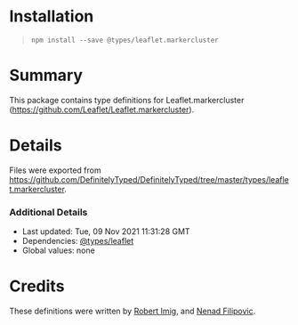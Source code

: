 # Installation
> `npm install --save @types/leaflet.markercluster`

# Summary
This package contains type definitions for Leaflet.markercluster (https://github.com/Leaflet/Leaflet.markercluster).

# Details
Files were exported from https://github.com/DefinitelyTyped/DefinitelyTyped/tree/master/types/leaflet.markercluster.

### Additional Details
 * Last updated: Tue, 09 Nov 2021 11:31:28 GMT
 * Dependencies: [@types/leaflet](https://npmjs.com/package/@types/leaflet)
 * Global values: none

# Credits
These definitions were written by [Robert Imig](https://github.com/rimig), and [Nenad Filipovic](https://github.com/nenadfilipovic).
